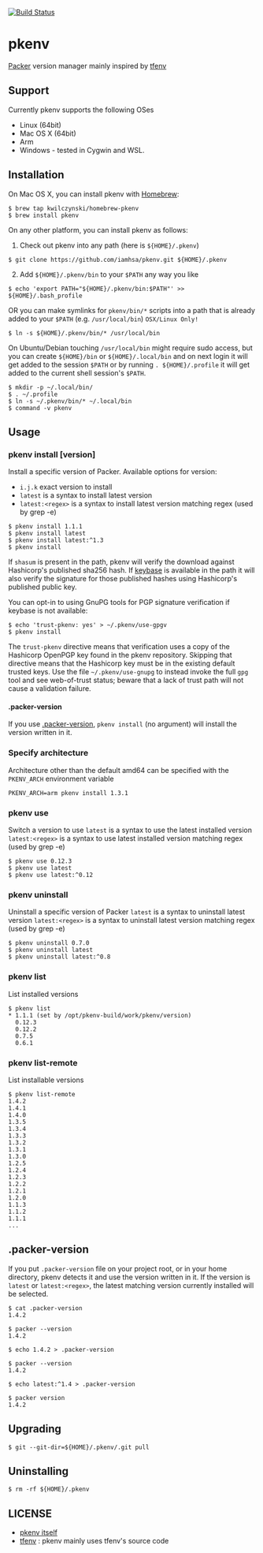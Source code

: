 [![Build Status](https://travis-ci.org/iamhsa/pkenv.svg?branch=master)](https://travis-ci.org/iamhsa/pkenv)

# pkenv
[Packer](https://www.packer.io/) version manager mainly inspired by [tfenv](https://github.com/tfutils/tfenv)

## Support
Currently pkenv supports the following OSes
- Linux (64bit)
- Mac OS X (64bit)
- Arm
- Windows - tested in Cygwin and WSL.

## Installation
On Mac OS X, you can install pkenv with [Homebrew](http://brew.sh/):

  ```console
  $ brew tap kwilczynski/homebrew-pkenv
  $ brew install pkenv
  ```

On any other platform, you can install pkenv as follows:

1. Check out pkenv into any path (here is `${HOME}/.pkenv`)

  ```console
  $ git clone https://github.com/iamhsa/pkenv.git ${HOME}/.pkenv
  ```

2. Add `${HOME}/.pkenv/bin` to your `$PATH` any way you like

  ```console
  $ echo 'export PATH="${HOME}/.pkenv/bin:$PATH"' >> ${HOME}/.bash_profile
  ```

  OR you can make symlinks for `pkenv/bin/*` scripts into a path that is already added to your `$PATH` (e.g. `/usr/local/bin`) `OSX/Linux Only!`

  ```console
  $ ln -s ${HOME}/.pkenv/bin/* /usr/local/bin
  ```
  
  On Ubuntu/Debian touching `/usr/local/bin` might require sudo access, but you can create `${HOME}/bin` or `${HOME}/.local/bin` and on next login it will get added to the session `$PATH`
  or by running `. ${HOME}/.profile` it will get added to the current shell session's `$PATH`.
  
  ```console
  $ mkdir -p ~/.local/bin/
  $ . ~/.profile
  $ ln -s ~/.pkenv/bin/* ~/.local/bin
  $ command -v pkenv
  ```
  

## Usage
### pkenv install [version]
Install a specific version of Packer. Available options for version:
- `i.j.k` exact version to install
- `latest` is a syntax to install latest version
- `latest:<regex>` is a syntax to install latest version matching regex (used by grep -e)

```console
$ pkenv install 1.1.1
$ pkenv install latest
$ pkenv install latest:^1.3
$ pkenv install
```

If `shasum` is present in the path, pkenv will verify the download against Hashicorp's published sha256 hash.
If [keybase](https://keybase.io/) is available in the path it will also verify the signature for those published hashes using Hashicorp's published public key.

You can opt-in to using GnuPG tools for PGP signature verification if keybase is not available:

```console
$ echo 'trust-pkenv: yes' > ~/.pkenv/use-gpgv
$ pkenv install
```

The `trust-pkenv` directive means that verification uses a copy of the
Hashicorp OpenPGP key found in the pkenv repository.  Skipping that directive
means that the Hashicorp key must be in the existing default trusted keys.
Use the file `~/.pkenv/use-gnupg` to instead invoke the full `gpg` tool and
see web-of-trust status; beware that a lack of trust path will not cause a
validation failure.

#### .packer-version
If you use [.packer-version](#packer-version), `pkenv install` (no argument) will install the version written in it.
### Specify architecture

Architecture other than the default amd64 can be specified with the `PKENV_ARCH` environment variable

```console
PKENV_ARCH=arm pkenv install 1.3.1
```

### pkenv use
Switch a version to use
`latest` is a syntax to use the latest installed version
`latest:<regex>` is a syntax to use latest installed version matching regex (used by grep -e)
```console
$ pkenv use 0.12.3
$ pkenv use latest
$ pkenv use latest:^0.12

```
### pkenv uninstall
Uninstall a specific version of Packer
`latest` is a syntax to uninstall latest version
`latest:<regex>` is a syntax to uninstall latest version matching regex (used by grep -e)
```console
$ pkenv uninstall 0.7.0
$ pkenv uninstall latest
$ pkenv uninstall latest:^0.8
```

### pkenv list
List installed versions
```console
$ pkenv list
* 1.1.1 (set by /opt/pkenv-build/work/pkenv/version)
  0.12.3
  0.12.2
  0.7.5
  0.6.1
```

### pkenv list-remote
List installable versions
```console
$ pkenv list-remote
1.4.2
1.4.1
1.4.0
1.3.5
1.3.4
1.3.3
1.3.2
1.3.1
1.3.0
1.2.5
1.2.4
1.2.3
1.2.2
1.2.1
1.2.0
1.1.3
1.1.2
1.1.1
...
```

## .packer-version
If you put `.packer-version` file on your project root, or in your home directory, pkenv detects it and use the version written in it. If the version is `latest` or `latest:<regex>`, the latest matching version currently installed will be selected.

```console
$ cat .packer-version
1.4.2

$ packer --version
1.4.2

$ echo 1.4.2 > .packer-version

$ packer --version
1.4.2

$ echo latest:^1.4 > .packer-version

$ packer version
1.4.2
```

## Upgrading
```console
$ git --git-dir=${HOME}/.pkenv/.git pull
```

## Uninstalling
```console
$ rm -rf ${HOME}/.pkenv
```

## LICENSE
- [pkenv itself](https://github.com/iamhsa/pkenv/blob/master/LICENSE)
- [tfenv](https://github.com/tfutils/tfenv/blob/master/LICENSE) : pkenv mainly uses tfenv's source code

